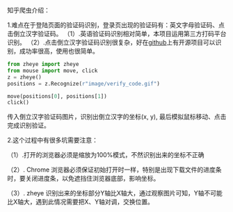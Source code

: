 知乎爬虫介绍：

1.难点在于登陆页面的验证码识别，登录页出现的验证码有：英文字母验证码、点击倒立汉字验证码。
（1）.英语验证码识别相对简单，本项目运用第三方打码平台识别。
（2）.点击倒立汉字验证码识别很复杂，好在[github]("https://github.com/muchrooms/zheye")上有开源项目可以识别，成功率很高，使用也很简单。
```python
from zheye import zheye
from mouse import move, click
z = zheye()
positions = z.Recognize(r"image/verify_code.gif")

move(positions[0], positions[1])
click()

```
传入倒立汉字验证码图片，识别出倒立汉字的坐标(x, y), 最后模拟鼠标移动、点击完成识别验证。

2.这个过程中有很多坑需要注意：

（1）.打开的浏览器必须是缩放为100%模式，不然识别出来的坐标不正确

（2）. Chrome 浏览器必须保证初始打开时一样，特别是出现下载文件的进度条时，要关闭进度条，以免遮挡住浏览器底部，影响坐标。

（3）. zheye 识别出来的坐标部分Y轴比X轴大，通过观察图片可知，Y轴不可能比X轴大，遇到此情况需要把X、Y轴对调，交换位置。

